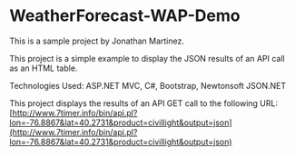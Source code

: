 # WeatherForecast-WAP-Demo
This is a sample project by Jonathan Martinez.

This project is a simple example to display the JSON results of an API call as an HTML table.

Technologies Used: ASP.NET MVC, C#, Bootstrap, Newtonsoft JSON.NET

This project displays the results of an API GET call to the following URL:
[http://www.7timer.info/bin/api.pl?lon=-76.8867&lat=40.2731&product=civillight&output=json](http://www.7timer.info/bin/api.pl?lon=-76.8867&lat=40.2731&product=civillight&output=json)